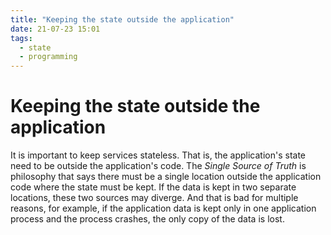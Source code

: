 ```yaml
---
title: "Keeping the state outside the application"
date: 21-07-23 15:01
tags: 
  - state
  - programming
---
```


# Keeping the state outside the application

It is important to keep services stateless. That is, the application's state need to be outside the 
application's code. 
The *Single Source of Truth* is philosophy that says there must be a single location outside the 
application code where the state must be kept. If the data is kept in two separate locations, 
these two sources may diverge. And that is bad for multiple reasons, for example, if the application
data is kept only in one application process and the process crashes, the only copy of the data 
is lost.
